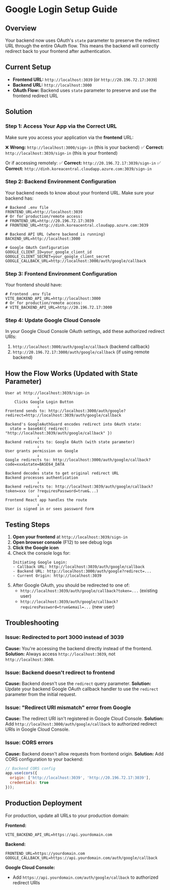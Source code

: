 # Google Login Setup Guide

## Overview

Your backend now uses OAuth's `state` parameter to preserve the redirect URL through the entire OAuth flow. This means the backend will correctly redirect back to your frontend after authentication.

## Current Setup

- **Frontend URL:** `http://localhost:3039` (or `http://20.196.72.17:3039`)
- **Backend URL:** `http://localhost:3000`
- **OAuth Flow:** Backend uses `state` parameter to preserve and use the frontend redirect URL

## Solution

### Step 1: Access Your App via the Correct URL

Make sure you access your application via the **frontend** URL:

❌ **Wrong:** `http://localhost:3000/sign-in` (this is your backend)
✅ **Correct:** `http://localhost:3039/sign-in` (this is your frontend)

Or if accessing remotely:
✅ **Correct:** `http://20.196.72.17:3039/sign-in`
✅ **Correct:** `http://dinh.koreacentral.cloudapp.azure.com:3039/sign-in`

### Step 2: Backend Environment Configuration

Your backend needs to know about your frontend URL. Make sure your backend has:

```env
# Backend .env file
FRONTEND_URL=http://localhost:3039
# Or for production/remote access:
# FRONTEND_URL=http://20.196.72.17:3039
# FRONTEND_URL=http://dinh.koreacentral.cloudapp.azure.com:3039

# Backend API URL (where backend is running)
BACKEND_URL=http://localhost:3000

# Google OAuth Configuration
GOOGLE_CLIENT_ID=your_google_client_id
GOOGLE_CLIENT_SECRET=your_google_client_secret
GOOGLE_CALLBACK_URL=http://localhost:3000/auth/google/callback
```

### Step 3: Frontend Environment Configuration

Your frontend should have:

```env
# Frontend .env file
VITE_BACKEND_API_URL=http://localhost:3000
# Or for production/remote access:
# VITE_BACKEND_API_URL=http://20.196.72.17:3000
```

### Step 4: Update Google Cloud Console

In your Google Cloud Console OAuth settings, add these authorized redirect URIs:

1. `http://localhost:3000/auth/google/callback` (backend callback)
2. `http://20.196.72.17:3000/auth/google/callback` (if using remote backend)

## How the Flow Works (Updated with State Parameter)

```
User at http://localhost:3039/sign-in
              ↓
    Clicks Google Login Button
              ↓
Frontend sends to: http://localhost:3000/auth/google?redirect=http://localhost:3039/auth/google/callback
              ↓
Backend's GoogleAuthGuard encodes redirect into OAuth state:
  state = base64({ redirect: "http://localhost:3039/auth/google/callback" })
              ↓
Backend redirects to: Google OAuth (with state parameter)
              ↓
User grants permission on Google
              ↓
Google redirects to: http://localhost:3000/auth/google/callback?code=xxx&state=BASE64_DATA
              ↓
Backend decodes state to get original redirect URL
Backend processes authentication
              ↓
Backend redirects to: http://localhost:3039/auth/google/callback?token=xxx (or ?requiresPassword=true&...)
              ↓
Frontend React app handles the route
              ↓
User is signed in or sees password form
```

## Testing Steps

1. **Open your frontend** at `http://localhost:3039/sign-in`
2. **Open browser console** (F12) to see debug logs
3. **Click the Google icon**
4. Check the console logs for:
   ```
   Initiating Google Login:
   - Callback URL: http://localhost:3039/auth/google/callback
   - Backend URL: http://localhost:3000/auth/google?redirect=...
   - Current Origin: http://localhost:3039
   ```
5. After Google OAuth, you should be redirected to one of:
   - `http://localhost:3039/auth/google/callback?token=...` (existing user)
   - `http://localhost:3039/auth/google/callback?requiresPassword=true&email=...` (new user)

## Troubleshooting

### Issue: Redirected to port 3000 instead of 3039
**Cause:** You're accessing the backend directly instead of the frontend.
**Solution:** Always access `http://localhost:3039`, not `http://localhost:3000`.

### Issue: Backend doesn't redirect to frontend
**Cause:** Backend doesn't use the `redirect` query parameter.
**Solution:** Update your backend Google OAuth callback handler to use the `redirect` parameter from the initial request.

### Issue: "Redirect URI mismatch" error from Google
**Cause:** The redirect URI isn't registered in Google Cloud Console.
**Solution:** Add `http://localhost:3000/auth/google/callback` to authorized redirect URIs in Google Cloud Console.

### Issue: CORS errors
**Cause:** Backend doesn't allow requests from frontend origin.
**Solution:** Add CORS configuration to your backend:
```javascript
// Backend CORS config
app.use(cors({
  origin: ['http://localhost:3039', 'http://20.196.72.17:3039'],
  credentials: true
}));
```

## Production Deployment

For production, update all URLs to your production domain:

**Frontend:**
```env
VITE_BACKEND_API_URL=https://api.yourdomain.com
```

**Backend:**
```env
FRONTEND_URL=https://yourdomain.com
GOOGLE_CALLBACK_URL=https://api.yourdomain.com/auth/google/callback
```

**Google Cloud Console:**
- Add `https://api.yourdomain.com/auth/google/callback` to authorized redirect URIs
